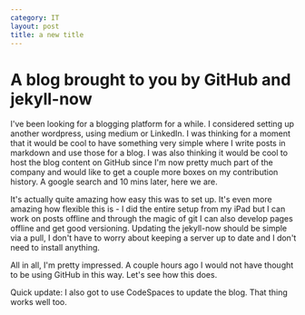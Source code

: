 ```yaml
---
category: IT
layout: post
title: a new title
---
```


# A blog brought to you by GitHub and jekyll-now

I've been looking for a blogging platform for a while. I considered setting up another wordpress, using medium or LinkedIn. I was thinking for a moment that it would be cool to have something very simple where I write posts in markdown and use those for a blog. I was also thinking it would be cool to host the blog content on GitHub since I'm now pretty much part of the company and would like to get a couple more boxes on my contribution history. A google search and 10 mins later, here we are.

It's actually quite amazing how easy this was to set up. It's even more amazing how flexible this is - I did the entire setup from my iPad but I can work on posts offline and through the magic of git I can also develop pages offline and get good versioning. Updating the jekyll-now should be simple via a pull, I don't have to worry about keeping a server up to date and I don't need to install anything. 

All in all, I'm pretty impressed. A couple hours ago I would not have thought to be using GitHub in this way. Let's see how this does.

Quick update: I also got to use CodeSpaces to update the blog. That thing works well too.
